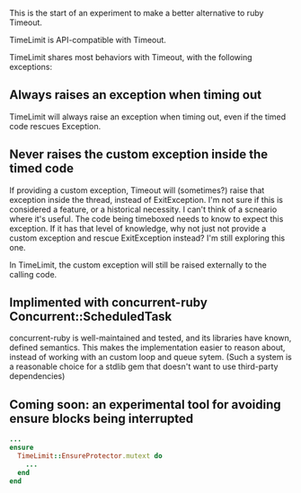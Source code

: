 This is the start of an experiment to make a better alternative to
ruby Timeout.

TimeLimit is API-compatible with Timeout.

TimeLimit shares most behaviors with Timeout, with the following exceptions:

## Always raises an exception when timing out

TimeLimit will always raise an exception when timing out, even if the timed
code rescues Exception.

## Never raises the custom exception inside the timed code

If providing a custom exception, Timeout will (sometimes?) raise
that exception inside the thread, instead of ExitException. I'm
not sure if this is considered a feature, or a historical necessity.
I can't think of a scneario where it's useful. The code being timeboxed
needs to know to expect this exception. If it has that level of knowledge,
why not just not provide a custom exception and rescue ExitException instead?
I'm still exploring this one.

In TimeLimit, the custom exception will still be raised externally to the
calling code.

## Implimented with concurrent-ruby Concurrent::ScheduledTask

concurrent-ruby is well-maintained and tested, and its libraries
have known, defined semantics. This makes the implementation easier to reason about,
instead of working with an custom loop and queue sytem. (Such a system is a reasonable choice
for a stdlib gem that doesn't want to use third-party dependencies)

## Coming soon: an experimental tool for avoiding ensure blocks being interrupted

```ruby
...
ensure
  TimeLimit::EnsureProtector.mutext do
    ...
  end
end
```
